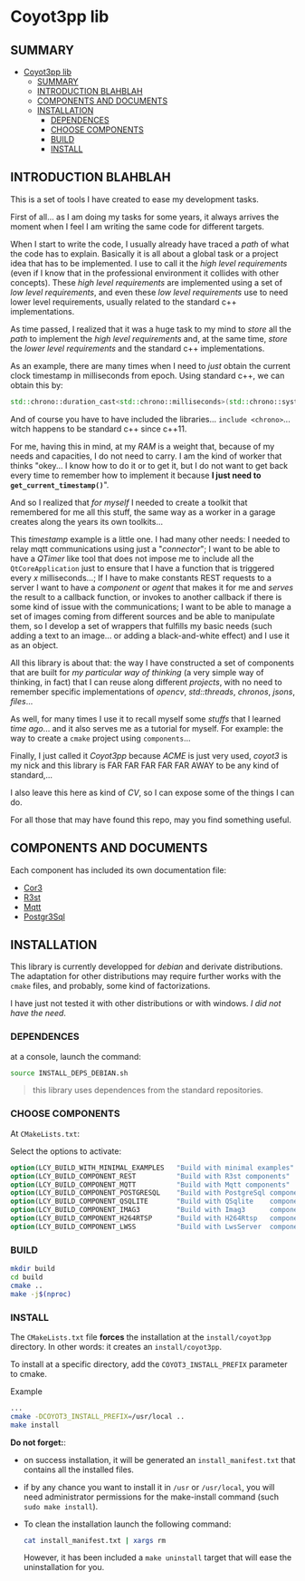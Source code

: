 # Coyot3pp lib


## SUMMARY

- [Coyot3pp lib](#coyot3pp-lib)
  - [SUMMARY](#summary)
  - [INTRODUCTION BLAHBLAH](#introduction-blahblah)
  - [COMPONENTS AND DOCUMENTS](#components-and-documents)
  - [INSTALLATION](#installation)
    - [DEPENDENCES](#dependences)
    - [CHOOSE COMPONENTS](#choose-components)
    - [BUILD](#build)
    - [INSTALL](#install)


## INTRODUCTION BLAHBLAH

This is a set of tools I have created to ease my development tasks.

First of all... as I am doing my tasks for some years, it always arrives the moment when I feel I am writing the same code for different targets.

When I start to write the code, I usually already have traced a *path* of what the code has to explain. Basically it is all about a global task or a project idea that has to be implemented. I use to call it the *high level requirements* (even if I know that in the professional environment it collides with other concepts). These *high level requirements* are implemented using a set of *low level requirements*, and even these *low level requirements* use to need lower level requirements, usually related to the standard c++ implementations.

As time passed, I realized that it was a huge task to my mind to *store* all the *path* to implement the *high level requirements* and, at the same time, *store* the *lower level requirements* and the standard c++ implementations.

As an example, there are many times when I need to *just* obtain the current clock timestamp in milliseconds from epoch. Using standard c++, we can obtain this by:

```cpp
std::chrono::duration_cast<std::chrono::milliseconds>(std::chrono::system_clock::now().time_since_epoch()).count();
```

And of course you have to have included the libraries... `include <chrono>`... witch happens to be standard c++ since c++11.

For me, having this in mind, at my *RAM* is a weight that, because of my needs and capacities, I do not need to carry. I am the kind of worker that thinks "okey... I know how to do it or to get it, but I do not want to get back every time to remember how to implement it because **I just need to `get_current_timestamp()`**".

And so I realized that *for myself* I needed to create a toolkit that remembered for me all this stuff, the same way as a worker in a garage creates along the years its own toolkits...

This *timestamp* example is a little one. I had many other needs: I needed to relay mqtt communications using just a "*connector*"; I want to be able to have a *QTimer* like tool that does not impose me to include all the `QtCoreApplication` just to ensure that I have a function that is triggered every *x* milliseconds...; If I have to make constants REST requests to a server I want to have a *component* or *agent* that makes it for me and *serves* the result to a callback function, or invokes to another callback if there is some kind of issue with the communications; I want to be able to manage a set of images coming from different sources and be able to manipulate them, so I develop a set of wrappers that fulfills my basic needs (such adding a text to an image... or adding a black-and-white effect) and I use it as an object.

All this library is about that: the way I have constructed a set of components that are built for *my particular way of thinking* (a very simple way of thinking, in fact) that I can reuse along different *projects*, with no need to remember specific implementations of *opencv*, *std::threads*, *chronos*, *jsons*, *files*...

As well, for many times I use it to recall myself some *stuffs* that I learned *time ago*... and it also serves me as a tutorial for myself. For example: the way to create a `cmake` project using `components`...

Finally, I just called it *Coyot3pp* because *ACME* is just very used, *coyot3* is my nick and this library is FAR FAR FAR FAR FAR AWAY to be any kind of standard,...

I also leave this here as kind of *CV*, so I can expose some of the things I can do.

For all those that may have found this repo, may you find something useful.

## COMPONENTS AND DOCUMENTS

Each component has included its own documentation file:

* [Cor3](./cor3/doc/README.md)
* [R3st](./communication/rest_connector/README.md)
* [Mqtt](./communication/mqtt/README.md)
* [Postgr3Sql](./database/postgresql/README.md)

## INSTALLATION

This library is currently developped for *debian* and derivate distributions. The adaptation for other distributions may require further works with the `cmake` files, and probably, some kind of factorizations.

I have just not tested it with other distributions or with windows. *I did not have the need*.

### DEPENDENCES

at a console, launch the command:

```bash
source INSTALL_DEPS_DEBIAN.sh
```

> this library uses dependences from the standard repositories.

### CHOOSE COMPONENTS

At `CMakeLists.txt`: 

Select the options to activate:

```cmake
option(LCY_BUILD_WITH_MINIMAL_EXAMPLES   "Build with minimal examples"       ON)
option(LCY_BUILD_COMPONENT_REST          "Build with R3st components"        OFF)
option(LCY_BUILD_COMPONENT_MQTT          "Build with Mqtt components"        ON)
option(LCY_BUILD_COMPONENT_POSTGRESQL    "Build with PostgreSql components"  OFF)
option(LCY_BUILD_COMPONENT_QSQLITE       "Build with QSqlite    components"  ON)
option(LCY_BUILD_COMPONENT_IMAG3         "Build with Imag3      components"  OFF)
option(LCY_BUILD_COMPONENT_H264RTSP      "Build with H264Rtsp   components"  ON)
option(LCY_BUILD_COMPONENT_LWSS          "Build with LwsServer  components"  OFF)
```

### BUILD

```bash
mkdir build
cd build
cmake ..
make -j$(nproc)
``` 

### INSTALL

The `CMakeLists.txt` file **forces** the installation at the `install/coyot3pp` directory. In other words: it creates an `install/coyot3pp`.

To install at a specific directory, add the `COYOT3_INSTALL_PREFIX` parameter to cmake.

Example
```bash
...
cmake -DCOYOT3_INSTALL_PREFIX=/usr/local ..
make install
```

**Do not forget:**:

* on success installation, it will be generated an `install_manifest.txt` that contains all the installed files.
* if by any chance you want to install it in `/usr` or `/usr/local`, you will need administrator permissions for the make-install command (such `sudo make install`).
* To clean the installation launch the following command:
  
  ```bash
  cat install_manifest.txt | xargs rm
  ```
  
  However, it has been included a `make uninstall` target that will ease the uninstallation for you.



